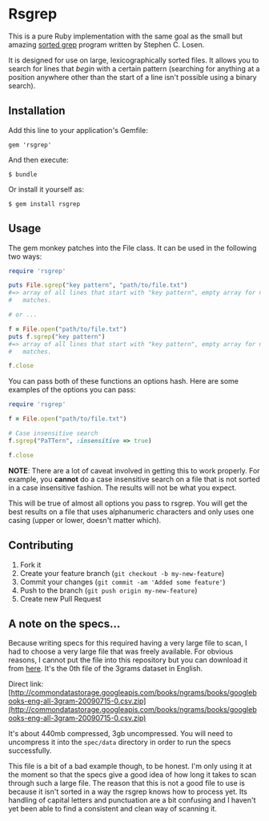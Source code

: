 # Rsgrep

This is a pure Ruby implementation with the same goal as the small but amazing
[sorted grep](http://sourceforge.net/projects/sgrep/) program written by
Stephen C. Losen.

It is designed for use on large, lexicographically sorted files. It allows you
to search for lines that *begin* with a certain pattern (searching for anything
at a position anywhere other than the start of a line isn't possible using a
binary search).

## Installation

Add this line to your application's Gemfile:

    gem 'rsgrep'

And then execute:

    $ bundle

Or install it yourself as:

    $ gem install rsgrep

## Usage

The gem monkey patches into the File class. It can be used in the following two
ways:

``` ruby
require 'rsgrep'

puts File.sgrep("key pattern", "path/to/file.txt")
#=> array of all lines that start with "key pattern", empty array for no
#   matches.

# or ...

f = File.open("path/to/file.txt")
puts f.sgrep("key pattern")
#=> array of all lines that start with "key pattern", empty array for no
#   matches.

f.close
```

You can pass both of these functions an options hash. Here are some examples of
the options you can pass:

``` ruby
require 'rsgrep'

f = File.open("path/to/file.txt")

# Case insensitive search
f.sgrep("PaTTern", :insensitive => true)

f.close
```

**NOTE**: There are a lot of caveat involved in getting this to work properly.
For example, you **cannot** do a case insensitive search on a file that is not
sorted in a case insensitive fashion. The results will not be what you expect.

This will be true of almost all options you pass to rsgrep. You will get the
best results on a file that uses alphanumeric characters and only uses one
casing (upper or lower, doesn't matter which).

## Contributing

1. Fork it
2. Create your feature branch (`git checkout -b my-new-feature`)
3. Commit your changes (`git commit -am 'Added some feature'`)
4. Push to the branch (`git push origin my-new-feature`)
5. Create new Pull Request

## A note on the specs...

Because writing specs for this required having a very large file to scan, I had
to choose a very large file that was freely available. For obvious reasons, I
cannot put the file into this repository but you can download it from
[here](http://books.google.com/ngrams/datasets). It's the 0th file of the 3grams
dataset in English.

Direct link:
[http://commondatastorage.googleapis.com/books/ngrams/books/googlebooks-eng-all-3gram-20090715-0.csv.zip](http://commondatastorage.googleapis.com/books/ngrams/books/googlebooks-eng-all-3gram-20090715-0.csv.zip)

It's about 440mb compressed, 3gb uncompressed. You will need to uncompress it
into the `spec/data` directory in order to run the specs successfully.

This file is a bit of a bad example though, to be honest. I'm only using it at
the moment so that the specs give a good idea of how long it takes to scan
through such a large file. The reason that this is not a good file to use is
because it isn't sorted in a way the rsgrep knows how to process yet. Its
handling of capital letters and punctuation are a bit confusing and I haven't
yet been able to find a consistent and clean way of scanning it.
